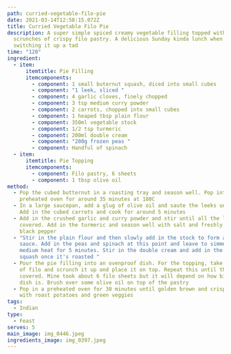 ```yaml
---
path: curried-vegetable-filo-pie
date: 2021-03-14T12:58:15.072Z
title: Curried Vegetable Filo Pie
description: A super simple spiced creamy vegetable filling topped with
  scrunches of crispy filo pastry. A delicious Sunday kinda lunch when you fancy
  switching it up a tad
time: "120"
ingredient:
  - item:
      itemtitle: Pie Filling
      itemcomponents:
        - component: 1 small buternut squash, diced into small cubes
        - component: "1 leek, sliced "
        - component: 4 garlic cloves, finely chopped
        - component: 3 tsp medium curry powder
        - component: 2 carrots, chopped into small cubes
        - component: 1 heaped tbsp plain flour
        - component: 350ml vegetable stock
        - component: 1/2 tsp turmeric
        - component: 200ml double cream
        - component: "200g frozen peas "
        - component: Handful of spinach
  - item:
      itemtitle: Pie Topping
      itemcomponents:
        - component: Filo pastry, 6 sheets
        - component: 1 tbsp olive oil
method:
  - Pop the cubed butternut in a roasting tray and season well. Pop into a
    preheated oven for around 35 minutes at 180C
  - In a large saucepan, add a glug of olive oil and saute the leeks until soft.
    Add in the cubed carrots and cook for around 5 minutes
  - Add in the crushed garlic and curry powder and stir until all the leeks are
    covered. Add in the turmeric and season well with salt and freshly cracked
    black pepper
  - "Stir in the plain flour and then slowly add in the stock to form a thick
    sauce. Add in the peas and spinach at this point and leave to simmer on a
    medium heat for 5 minutes. Stir in the double cream and add in the butternut
    squash once it's roasted "
  - Pour the pie filling into an ovenproof dish. For the topping, take a sheet
    of filo and scrunch it up and place it on top. Repeat this until the pie is
    covered. Mine took about 6 filo sheets but it will depend on how big your
    dish is. Brush over some olive oil on top of the pastry
  - Pop in a preheated oven for 30 minutes until golden brown and crispy. Serve
    with roast potatoes and green veggies
tags:
  - Indian
type:
  - Feast
serves: 5
main_image: img_0446.jpeg
ingredients_image: img_0397.jpeg
---
```

